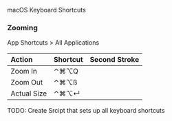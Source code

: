 macOS Keyboard Shortcuts

### Zooming

App Shortcuts > All Applications

| Action                                    | Shortcut | Second Stroke |
|:------------------------------------------|:---------|:--------------|
| Zoom In	                                  | ⌃⌘⌥Q     |               |
| Zoom Out	                              | ⌃⌘⌥ß     |               |
| Actual Size	                              | ⌃⌘⌥↵     |               |


TODO: Create Srcipt that sets up all keyboard shortcuts
